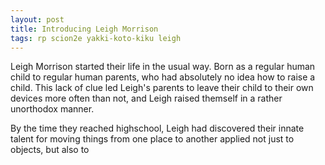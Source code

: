 ```yaml
---
layout: post
title: Introducing Leigh Morrison
tags: rp scion2e yakki-koto-kiku leigh
---
```


Leigh Morrison started their life in the usual way. Born as a regular human child to regular human parents, who had absolutely no idea how to raise a child. This lack of clue led Leigh's parents to leave their child to their own devices more often than not, and Leigh raised themself in a rather unorthodox manner.

By the time they reached highschool, Leigh had discovered their innate talent for moving things from one place to another applied not just to objects, but also to

